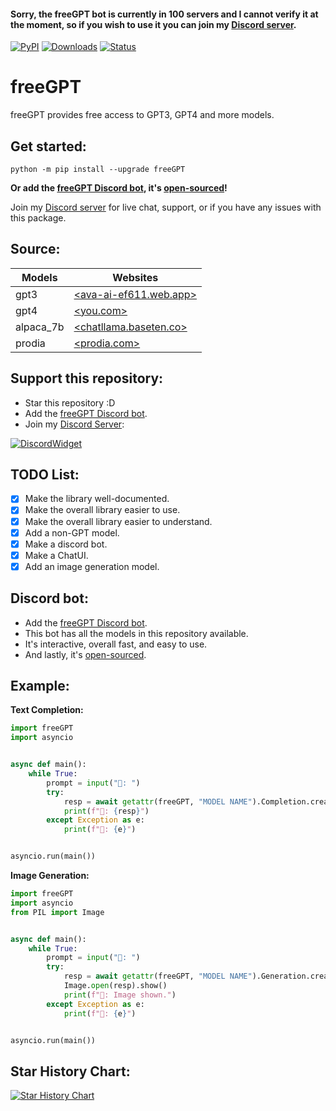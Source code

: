 #### Sorry, the freeGPT bot is currently in 100 servers and I cannot verify it at the moment, so if you wish to use it you can join my [Discord server](https://discord.gg/XH6pUGkwRr).

[![PyPI](https://img.shields.io/pypi/v/freeGPT)](https://pypi.org/project/freeGPT)
[![Downloads](https://static.pepy.tech/badge/freeGPT)](https://pypi.org/project/freeGPT)
[![Status](https://img.shields.io/pypi/status/freeGPT)](https://pypi.org/project/freeGPT)

# freeGPT

freeGPT provides free access to GPT3, GPT4 and more models.

## Get started:

```
python -m pip install --upgrade freeGPT
```

**Or add the [freeGPT Discord bot](https://dsc.gg/freegpt), it's [open-sourced](https://github.com/Ruu3f/freeGPT-discord-bot)!**

Join my [Discord server](https://discord.gg/XH6pUGkwRr) for live chat, support, or if you have any issues with this package.

## Source:

| Models   | Websites                                                |
| -------- | ------------------------------------------------------- |
| gpt3     | [<ava-ai-ef611.web.app>](https://ava-ai-ef611.web.app/) |
| gpt4     | [<you.com>](https://you.com/)                           |
| alpaca_7b| [<chatllama.baseten.co>](https://chatllama.baseten.co/) |
| prodia   | [<prodia.com>](https://prodia.com/)                     |


## Support this repository:

- Star this repository :D
- Add the [freeGPT Discord bot](https://dsc.gg/freegpt).
- Join my [Discord Server](https://discord.gg/XH6pUGkwRr):

[![DiscordWidget](https://discordapp.com/api/guilds/1120833966035976273/widget.png?style=banner2)](https://discord.gg/XH6pUGkwRr)

## TODO List:

- [x] Make the library well-documented.
- [x] Make the overall library easier to use.
- [x] Make the overall library easier to understand.
- [x] Add a non-GPT model.
- [x] Make a discord bot.
- [x] Make a ChatUI.
- [x] Add an image generation model.

## Discord bot:

- Add the [freeGPT Discord bot](https://dsc.gg/freegpt).
- This bot has all the models in this repository available.
- It's interactive, overall fast, and easy to use.
- And lastly, it's [open-sourced](https://github.com/Ruu3f/freeGPT-discord-bot).

## Example:

**Text Completion:**
```python
import freeGPT
import asyncio


async def main():
    while True:
        prompt = input("👦: ")
        try:
            resp = await getattr(freeGPT, "MODEL NAME").Completion.create(prompt)
            print(f"🤖: {resp}")
        except Exception as e:
            print(f"🤖: {e}")


asyncio.run(main())
```

**Image Generation:**
```python
import freeGPT
import asyncio
from PIL import Image


async def main():
    while True:
        prompt = input("👦: ")
        try:
            resp = await getattr(freeGPT, "MODEL NAME").Generation.create(prompt)
            Image.open(resp).show()
            print(f"🤖: Image shown.")
        except Exception as e:
            print(f"🤖: {e}")


asyncio.run(main())
```

## Star History Chart:

[![Star History Chart](https://api.star-history.com/svg?repos=Ruu3f/freeGPT&type=Date)](https://github.com/Ruu3f/freeGPT/stargazers)

